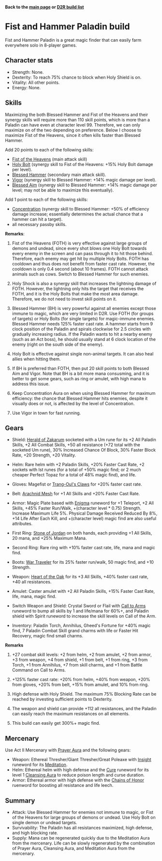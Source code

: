 <link rel="stylesheet" href="../style.css">

**Back to the [main page](../index.html) or [D2R build list](./build-list.html)**

# Fist and Hammer Paladin build

Fist and Hammer Paladin is a great magic finder that can easily farm everywhere solo in 8-player games.

## Character stats

- Strength: None.
- Dexterity: To reach 75% chance to block when Holy Shield is on.
- Vitality: All other points.
- Energy: None.

## Skills

Maximizing the both Blessed Hammer and Fist of the Heavens and their synergy skills will require more than 110 skill points, which is more than a Paladin can have even at character level 99. Therefore, we can only maximize on of the two depending on preference. Below I choose to maximize Fist of the Heavens, since it often kills faster than Blessed Hammer.

Add 20 points to each of the following skills:

- [Fist of the Heavens](https://diablo.fandom.com/wiki/Fist_of_the_Heavens_(Diablo_II)) (main attack skill)
- [Holy Bolt](https://diablo.fandom.com/wiki/Holy_Bolt) (synergy skill to Fist of the Heavens: +15% Holy Bolt damage per level).
- [Blessed Hammer](https://diablo.fandom.com/wiki/Pierce) (secondary main attack skill).
- [Vigor](https://diablo.fandom.com/wiki/Vigor) (synergy skill to Blessed Hammer: +14% magic damage per level).
- [Blessed Aim](https://diablo.fandom.com/wiki/Blessed_Aim) (synergy skill to Blessed Hammer: +14% magic damage per level; may not be able to maximize this eventually).


Add 1 point to each of the following skills:

- [Concentration](https://diablo.fandom.com/wiki/Concentration) (synergy skill to Blessed Hammer: +50% of efficiency damage increase; essentially determines the actual chance that a hammer can hit a target).
- all necessary passby skills.



**Remarks**: 

1. Fist of the Heavens (FOTH) is very effective against large groups of demons and undead, since every shot blows one Holy Bolt towards every enemy in the screen and can pass through it to hit those behind. Therefore, each enemy may get hit by multiple Holy Bolts. FOTH has cooldown and thus does not benefit from faster cast rate. However, the cooldown is only 0.4 second (about 10 frames). FOTH cannot attack animals such as cows. Switch to Blessed Hammer for such enemies.

2. Holy Shock is also a synergy skill that increases the lightning damage of FOTH. However, the lightning only hits the target that receives the FOTH, and it is the Holy Bolts that make the most area damage. Therefore, we do not need to invest skill points on it.

3. Blessed Hammer (BH) is very powerful against all enemies except those immune to magic, which are very limited in D2R. Use FOTH (for groups of targets) or Holy Bolts (for single targets) for magic-immune enemies. Blessed Hammer needs 125% faster cast rate. A hammer starts from 9 clock position of the Paladin and spirals clockwise for 2.5 circles with gradually increasing radius. If the Paladin wants to hit a nearby enemy (such as an Act boss), he should usually stand at 6 clock location of the enemy (right on the south side of the enemy).

5. Holy Bolt is effective against single non-animal targets. It can also heal allies when hitting them.

6. If BH is preferred than FOTH, then put 20 skill points to both Blessed Aim and Vigor. Note that BH is a bit more mana consusming, and it is better to get some gears, such as ring or amulet, with high mana to address this issue.

7. Keep Concentration Aura on when using Blessed Hammer for maximum efficiency: the chance that Blessed Hammer hits enemies, despite it visually does or not, is affected by the level of Concentration. 

8. Use Vigor in town for fast running.
 

## Gears

- Shield: [Herald of Zakarum](https://diablo.fandom.com/wiki/Herald_of_Zakarum) socketed with a Um rune for its +2 All Paladin Skills, +2 All Combat Skills, +50 all resistance (+72 total with the socketed Um rune), 30% Increased Chance Of Block, 30% Faster Block Rate, +20 Strength, +20 Vitality.
 
- Helm: Rare helm with +2 Paladin Skills, +20% Faster Cast Rate, +2 sockets with Ist runes (for a total of +50% magic find; or 2 much cheaper Perfect Topaz for a total of 48% magic find), and life.
 
- Gloves: Magefist or [Trang-Oul's Claws](https://diablo.fandom.com/wiki/Trang-Oul%27s_Claws) for +20% faster cast rate.
 
- Belt: [Arachnid Mesh](https://diablo.fandom.com/wiki/Arachnid_Mesh) for +1 All Skills and +20% Faster Cast Rate.
 
- Armor: Magic Plate based with [Enigma](https://diablo.fandom.com/wiki/Enigma_Rune_Word) runeword for +1 Teleport, +2 All Skills, +45% Faster Run/Walk, +(character level * 0.75) Strength. Increase Maximum Life 5%. Physical Damage Received Reduced By 8%, +14 Life After Each Kill, and +(character level) magic find are also useful attributes.
 
- First Ring: [Stone of Jordan](https://diablo.fandom.com/wiki/Stone_of_Jordan_(Diablo_II)) on both hands, each providing +1 All Skills, 20 mana, and +25% Maximum Mana.

- Second Ring: Rare ring with +10% faster cast rate, life, mana and magic find.
 
- Boots: [War Traveler](https://diablo.fandom.com/wiki/War_Traveler) for its 25% faster run/walk, 50 magic find, and +10 Strength.
 
- Weapon: [Heart of the Oak](https://diablo.fandom.com/wiki/Heart_of_the_Oak_Rune_Word) for its +3 All Skills, +40% faster cast rate, +40 all resistances.
 
- Amulet: Caster amulet with +2 All Paladin Skills, +15% Faster Cast Rate, life, mana, magic find.
 
- Switch Weapon and Shield: Crystal Sword or Flail with [Call to Arms](https://diablo.fandom.com/wiki/Call_to_Arms_Rune_Word) runeword to bump all skills by 1 and life/mana for 60%+, and Paladin shield with Spirit runeword to increase the skill levels on Call of the Arm. 
 
- Inventory: Paladin Torch, Annihilus, Gheed's Fortune for +40% magic find, 7 Paladin Combat Skill grand charms with life or Faster Hit Recovery, magic find small charms.

**Remarks**

1. +27 combat skill levels: +2 from helm, +2 from amulet, +2 from armor, +3 from weapon, +4 from shield, +1 from belt, +1 from ring, +3 from Torch, +1 from Annihilus, +7 from skill charms, and +1 from Battle Command on Call to Arms.

2. +125% faster cast rate: +20% from helm, +40% from weapon, +20% from gloves, +20% from belt, +15% from amulet, and 10% from ring.

3. High defense with Holy Shield. The maximum 75% Blocking Rate can be reached by investing sufficient points to Dexterity.

4. The weapon and shield can provide +112 all resistances, and the Paladin can easily reach the maximum resistances on all elements.

5. This build can easily get 300%+ magic find.
 
## Mercenary

Use Act II Mercenary with [Prayer Aura](https://diablo.fandom.com/wiki/Prayer) and the following gears:
- Weapon: Ethereal Thresher/Giant Thresher/Great Poleaxe with [Insight](https://diablo.fandom.com/wiki/Insight_Rune_Word) runeword for its [Meditation](https://diablo.fandom.com/wiki/Meditation).
- Helm: Ethereal helm with high defense and the [Cure](https://diablo.fandom.com/wiki/Cure_Rune_Word) runeword for its level 1 [Cleansing Aura](https://diablo.fandom.com/wiki/Cleansing) to reduce poison length and curse duration.
- Armor: Ethereal armor with high defense with the [Chains of Honor](https://diablo.fandom.com/wiki/Chains_of_Honor_Rune_Word) ruenword for boosting all resistance and life leech.

 
## Summary 
- Attack: Use Blessed Hammer for enemies not immune to magic, or Fist of the Heavens for large groups of demons or undead. Use Holy Bolt on single demon or undead targets.
- Survivability: The Paladin has all resistances maximized, high defense, and high blocking rate.
- Supply: Mana can be regenerated quickly due to the Meditation Aura from the mercenary. Life can be slowly regenerated by the combination of Prayer Aura, Cleansing Aura, and Meditation Aura from the mercenary. 
